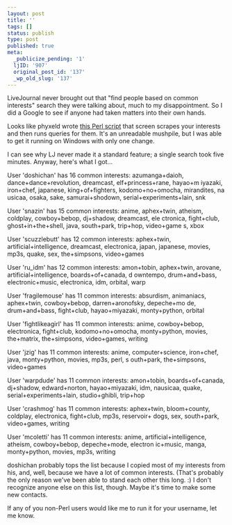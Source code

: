 ```yaml
---
layout: post
title: ''
tags: []
status: publish
type: post
published: true
meta:
  _publicize_pending: '1'
  ljID: '907'
  original_post_id: '137'
  _wp_old_slug: '137'
---
```

LiveJournal never brought out that "find people based on common interests" search they were talking about, much to my disappointment.  So I did a Google to see if anyone had taken matters into their own hands.

Looks like phyxeld wrote <a href="http://www.livejournal.com/community/perl/36793.html">this Perl script</a> that screen scrapes your interests and then runs queries for them.  It's an unreadable mushpile, but I was able to get it running on Windows with only one change.

I can see why LJ never made it a standard feature; a single search took five minutes.  Anyway, here's what I got...


User 'doshichan' has 16 common interests:
   azumanga+daioh, dance+dance+revolution, dreamcast, elf+princess+rane, hayao+m
iyazaki, iron+chef, japanese, king+of+fighters, kodomo+no+omocha, mirandites, na
usicaa, osaka, sake, samurai+shodown, serial+experiments+lain, snk

User 'snazin' has 15 common interests:
   anime, aphex+twin, atheism, coldplay, cowboy+bebop, dj+shadow, dreamcast, ele
ctronica, fight+club, ghost+in+the+shell, java, south+park, trip+hop, video+game
s, xbox

User 'scuzzlebutt' has 12 common interests:
   aphex+twin, artificial+intelligence, dreamcast, electronica, japan, japanese,
 movies, mp3s, quake, sex, the+simpsons, video+games

User 'ru_idm' has 12 common interests:
   amon+tobin, aphex+twin, arovane, artificial+intelligence, boards+of+canada, d
owntempo, drum+and+bass, electronic+music, electronica, idm, orbital, warp

User 'fragilemouse' has 11 common interests:
   absurdism, animaniacs, aphex+twin, cowboy+bebop, darren+aronofsky, depeche+mo
de, drum+and+bass, fight+club, hayao+miyazaki, monty+python, orbital

User 'fightlikeagirl' has 11 common interests:
   anime, cowboy+bebop, electronica, fight+club, kodomo+no+omocha, monty+python,
 movies, the+matrix, the+simpsons, video+games, writing

User 'jzig' has 11 common interests:
   anime, computer+science, iron+chef, java, monty+python, movies, mp3s, perl, s
outh+park, the+simpsons, video+games

User 'warpdude' has 11 common interests:
   amon+tobin, boards+of+canada, dj+shadow, edward+norton, hayao+miyazaki, idm,
nausicaa, quake, serial+experiments+lain, studio+ghibli, trip+hop

User 'crashmog' has 11 common interests:
   aphex+twin, bloom+county, coldplay, electronica, fight+club, mp3s, reservoir+
dogs, sex, south+park, video+games, writing

User 'mcoletti' has 11 common interests:
   anime, artificial+intelligence, atheism, cowboy+bebop, depeche+mode, electron
ic+music, manga, monty+python, movies, mp3s, writing


doshichan probably tops the list because I copied most of my interests from his, and, well, because we have a lot of common interests.  (That's probably the only reason we've been able to stand each other this long. :)  I don't recognize anyone else on this list, though.  Maybe it's time to make some new contacts.

If any of you non-Perl users would like me to run it for your username, let me know.
